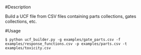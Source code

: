 #Description

Build a UCF file from CSV files containing parts collections, gates collections, etc.

#Usage

`$ python ucf_builder.py -g examples/gate_parts.csv -f examples/response_functions.csv -p examples/parts.csv -t examples/toxicity.csv`

